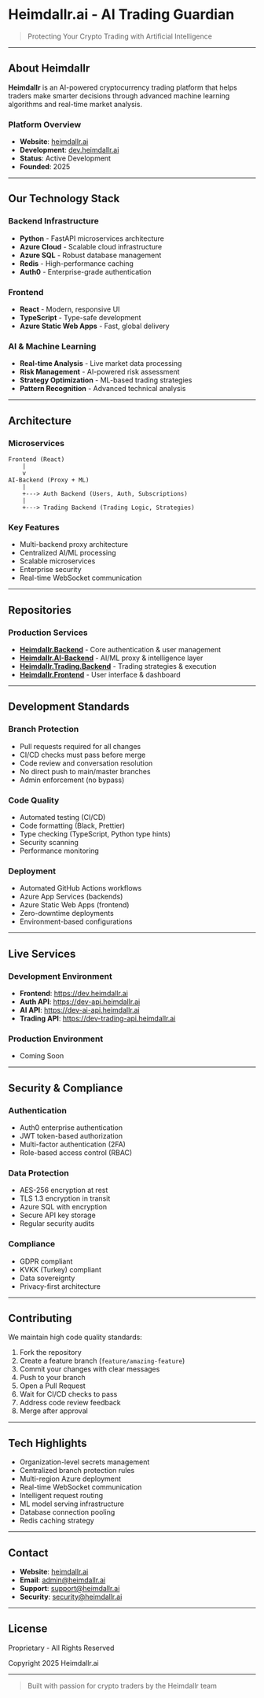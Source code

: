 # Heimdallr.ai - AI Trading Guardian

> Protecting Your Crypto Trading with Artificial Intelligence

---

## About Heimdallr

**Heimdallr** is an AI-powered cryptocurrency trading platform that helps traders make smarter decisions through advanced machine learning algorithms and real-time market analysis.

### Platform Overview

- **Website**: [heimdallr.ai](https://heimdallr.ai)
- **Development**: [dev.heimdallr.ai](https://dev.heimdallr.ai)
- **Status**: Active Development
- **Founded**: 2025

---

## Our Technology Stack

### Backend Infrastructure
- **Python** - FastAPI microservices architecture
- **Azure Cloud** - Scalable cloud infrastructure
- **Azure SQL** - Robust database management
- **Redis** - High-performance caching
- **Auth0** - Enterprise-grade authentication

### Frontend
- **React** - Modern, responsive UI
- **TypeScript** - Type-safe development
- **Azure Static Web Apps** - Fast, global delivery

### AI & Machine Learning
- **Real-time Analysis** - Live market data processing
- **Risk Management** - AI-powered risk assessment
- **Strategy Optimization** - ML-based trading strategies
- **Pattern Recognition** - Advanced technical analysis

---

## Architecture

### Microservices
```
Frontend (React)
    |
    v
AI-Backend (Proxy + ML)
    |
    +---> Auth Backend (Users, Auth, Subscriptions)
    |
    +---> Trading Backend (Trading Logic, Strategies)
```

### Key Features
- Multi-backend proxy architecture
- Centralized AI/ML processing
- Scalable microservices
- Enterprise security
- Real-time WebSocket communication

---

## Repositories

### Production Services
- **[Heimdallr.Backend](https://github.com/Heimdallr-ai/Heimdallr.Backend)** - Core authentication & user management
- **[Heimdallr.AI-Backend](https://github.com/Heimdallr-ai/Heimdallr.AI-Backend)** - AI/ML proxy & intelligence layer
- **[Heimdallr.Trading.Backend](https://github.com/Heimdallr-ai/Heimdallr.Trading.Backend)** - Trading strategies & execution
- **[Heimdallr.Frontend](https://github.com/Heimdallr-ai/Heimdallr.Frontend)** - User interface & dashboard

---

## Development Standards

### Branch Protection
- Pull requests required for all changes
- CI/CD checks must pass before merge
- Code review and conversation resolution
- No direct push to main/master branches
- Admin enforcement (no bypass)

### Code Quality
- Automated testing (CI/CD)
- Code formatting (Black, Prettier)
- Type checking (TypeScript, Python type hints)
- Security scanning
- Performance monitoring

### Deployment
- Automated GitHub Actions workflows
- Azure App Services (backends)
- Azure Static Web Apps (frontend)
- Zero-downtime deployments
- Environment-based configurations

---

## Live Services

### Development Environment
- **Frontend**: https://dev.heimdallr.ai
- **Auth API**: https://dev-api.heimdallr.ai
- **AI API**: https://dev-ai-api.heimdallr.ai
- **Trading API**: https://dev-trading-api.heimdallr.ai

### Production Environment
- Coming Soon

---

## Security & Compliance

### Authentication
- Auth0 enterprise authentication
- JWT token-based authorization
- Multi-factor authentication (2FA)
- Role-based access control (RBAC)

### Data Protection
- AES-256 encryption at rest
- TLS 1.3 encryption in transit
- Azure SQL with encryption
- Secure API key storage
- Regular security audits

### Compliance
- GDPR compliant
- KVKK (Turkey) compliant
- Data sovereignty
- Privacy-first architecture

---

## Contributing

We maintain high code quality standards:

1. Fork the repository
2. Create a feature branch (`feature/amazing-feature`)
3. Commit your changes with clear messages
4. Push to your branch
5. Open a Pull Request
6. Wait for CI/CD checks to pass
7. Address code review feedback
8. Merge after approval

---

## Tech Highlights

- Organization-level secrets management
- Centralized branch protection rules
- Multi-region Azure deployment
- Real-time WebSocket communication
- Intelligent request routing
- ML model serving infrastructure
- Database connection pooling
- Redis caching strategy

---

## Contact

- **Website**: [heimdallr.ai](https://heimdallr.ai)
- **Email**: admin@heimdallr.ai
- **Support**: support@heimdallr.ai
- **Security**: security@heimdallr.ai

---

## License

Proprietary - All Rights Reserved

Copyright 2025 Heimdallr.ai

---

> Built with passion for crypto traders by the Heimdallr team
